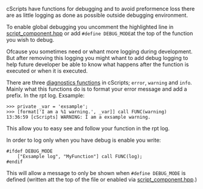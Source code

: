 cScripts have functions for debugging  and to avoid preformence loss there are as little logging as done as possible outside debugging environment. 

To enable global debugging you uncomment the highlighted line in [script_component.hpp](https://github.com/7Cav/cScripts/blob/main/cScripts/script_component.hpp#L5) or add `#define DEBUG_MODE`at the top of the function you wish to debug.

Ofcause you sometimes need or whant more logging during development. But after removing this logging you might whant to add debug logging to help future developer be able to know what happens after the function is executed or when it is executed.

There are three [diagnostics functions](https://github.com/7Cav/cScripts/tree/main/cScripts/functions/diag) in cScripts; `error`, `warning` and `info`. Mainly what this functions do is to format your error message and add a prefix. In the rpt log. Exsample:
```
>>> private _var = 'exsample';
>>> [format['I am a %1 warning.', _var]] call FUNC(warning)
13:36:59 [cScripts] WARNING: I am a exsample warning.
```
This allow you to easy see and follow  your function in the rpt log.

In order to log only when you have debug is enable you write:
```
#ifdef DEBUG_MODE
    ["Exsample log", "MyFunction"] call FUNC(log);
#endif
```
This will allow a message to only be shown when `#define DEBUG_MODE` is defined (written att the top of the file or enabled via [script_component.hpp](https://github.com/7Cav/cScripts/blob/master/cScripts/script_component.hpp#L7).)